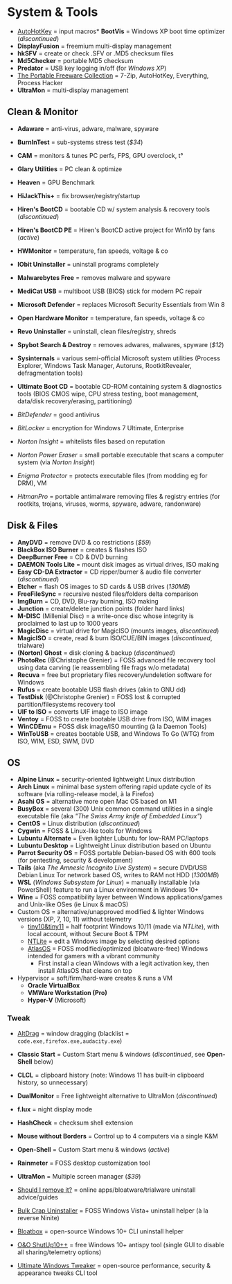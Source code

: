 # System & Tools

* [AutoHotKey](https://www.autohotkey.com) = input macros* **BootVis** = Windows XP boot time optimizer (_discontinued_)
* **DisplayFusion** = freemium multi-display management
* **hkSFV** = create or check .SFV or .MD5 checksum files
* **Md5Checker** = portable MD5 checksum
* **Predator** = USB key logging in/off (for _Windows XP_)
* [The Portable Freeware Collection](https://www.portablefreeware.com) = 7-Zip, AutoHotKey, Everything, Process Hacker
* **UltraMon** = multi-display management

## Clean & Monitor

* **Adaware** = anti-virus, adware, malware, spyware
* **BurnInTest** = sub-systems stress test (_$34_)
* **CAM** = monitors & tunes PC perfs, FPS, GPU overclock, t°
* **Glary Utilities** = PC clean & optimize
* **Heaven** = GPU Benchmark
* **HiJackThis+** = fix browser/registry/startup
* **Hiren's BootCD** = bootable CD w/ system analysis & recovery tools (_discontinued_)
* **Hiren's BootCD PE** = Hiren's BootCD active project for Win10 by fans (_active_)
* **HWMonitor** = temperature, fan speeds, voltage & co
* **IObit Uninstaller** = uninstall programs completely
* **Malwarebytes Free** = removes malware and spyware
* **MediCat USB** = multiboot USB (BIOS) stick for modern PC repair
* **Microsoft Defender** = replaces Microsoft Security Essentials from Win 8
* **Open Hardware Monitor** = temperature, fan speeds, voltage & co
* **Revo Uninstaller** = uninstall, clean files/registry, shreds
* **Spybot Search & Destroy** = removes adwares, malwares, spyware (_$12_)
* **Sysinternals** = various semi-official Microsoft system utilities (Process Explorer, Windows Task Manager, Autoruns, RootkitRevealer, defragmentation tools)
* **Ultimate Boot CD** = bootable CD-ROM containing system & diagnostics tools (BIOS CMOS wipe, CPU stress testing, boot management, data/disk recovery/erasing, partitioning)

* _BitDefender_ = good antivirus
* _BitLocker_ = encryption for Windows 7 Ultimate, Enterprise
* _Norton Insight_ = whitelists files based on reputation
* _Norton Power Eraser_ = small portable executable that scans a computer system (via _Norton Insight_)
* _Enigma Protector_ = protects executable files (from modding eg for DRM), VM
* _HitmanPro_ = portable antimalware removing files & registry entries (for rootkits, trojans, viruses, worms, spyware, adware, randonware)

## Disk & Files

* **AnyDVD** = remove DVD & co restrictions (_$59_)
* **BlackBox ISO Burner** = creates & flashes ISO
* **DeepBurner Free** = CD & DVD burning
* **DAEMON Tools Lite** = mount disk images as virtual drives, ISO making
* **Easy CD-DA Extractor** = CD ripper/burner & audio file converter (_discontinued_)
* **Etcher** = flash OS images to SD cards & USB drives (_130MB_)
* **FreeFileSync** = recursive nested files/folders delta comparison
* **ImgBurn** = CD, DVD, Blu-ray burning, ISO making
* **Junction** = create/delete junction points (folder hard links)
* **M-DISC** (Millenial Disc) = a write-once disc whose integrity is proclaimed to last up to 1000 years
* **MagicDisc** = virtual drive for MagicISO (mounts images, _discontinued_)
* **MagicISO** = create, read & burn ISO/CUE/BIN images (_discontinued_, trialware)
* **(Norton) Ghost** = disk cloning & backup (_discontinued_)
* **PhotoRec** (@Christophe Grenier) = FOSS advanced file recovery tool using data carving (ie reassembling file frags w/o metadata)
* **Recuva** = free but proprietary files recovery/undeletion software for Windows
* **Rufus** = create bootable USB flash drives (akin to GNU dd)
* **TestDisk** (@Christophe Grenier) = FOSS lost & corrupted partition/filesystems recovery tool
* **UIF to ISO** = converts UIF image to ISO image
* **Ventoy** = FOSS to create bootable USB drive from ISO, WIM images
* **WinCDEmu** = FOSS disk image/ISO mounting (à la Daemon Tools)
* **WinToUSB** = creates bootable USB, and Windows To Go (WTG) from ISO, WIM, ESD, SWM, DVD

## OS

* **Alpine Linux** = security-oriented lightweight Linux distribution
* **Arch Linux** = minimal base system offering rapid update cycle of its software (via rolling-release model, à la Firefox)
* **Asahi OS** = alternative more open Mac OS based on M1
* **BusyBox** = several (300) Unix common command utilities in a single executable file (aka _"The Swiss Army knife of Embedded Linux"_)
* **CentOS** = Linux distribution (_discontinued_)
* **Cygwin** = FOSS & Linux-like tools for Windows
* **Lubuntu Alternate** = Even lighter Lubuntu for low-RAM PC/laptops
* **Lubuntu Desktop** = Lightweight Linux distribution based on Ubuntu
* **Parrot Security OS** = FOSS portable Debian-based OS with 600 tools (for pentesting, security & development)
* **Tails** (aka _The Amnesic Incognito Live System_) = secure DVD/USB Debian Linux Tor network based OS, writes to RAM not HDD (_1300MB_)
* **WSL** (_Windows Subsystem for Linux_) = manually installable (via PowerShell) feature to run a Linux environment in Windows 10+
* **Wine** = FOSS compatibility layer between Windows applications/games and Unix-like OSes (ie Linux & macOS)
* Custom OS = alternative/unapproved modified & lighter Windows versions (XP, 7, 10, 11) without telemetry
  * [tiny10&tiny11](https://tiny10.com) = half footprint Windows 10/11 (made via _NTLite_), with local account, without Secure Boot & TPM
  * [NTLite](https://www.ntlite.com) = edit a Windows image by selecting desired options
  * [AtlasOS](https://atlasos.net) = FOSS modified/optimized (bloatware-free) Windows intended for gamers with a vibrant community
    * First install a clean Windows with a legit activation key, then install AtlasOS that cleans on top
* Hypervisor = soft/firm/hard-ware creates & runs a VM
  * **Oracle VirtualBox**
  * **VMWare Workstation (Pro)**
  * **Hyper-V** (Microsoft)

### Tweak

* [AltDrag](https://stefansundin.github.io/altdrag) = window dragging (blacklist = `code.exe,firefox.exe,audacity.exe`)
* **Classic Start** = Custom Start menu & windows (_discontinued_, see **Open-Shell** below)
* **CLCL** = clipboard history (note: Windows 11 has built-in clipboard history, so unnecessary)
* **DualMonitor** = Free lightweight alternative to UltraMon (_discontinued_)
* **f.lux** = night display mode
* **HashCheck** = checksum shell extension
* **Mouse without Borders** = Control up to 4 computers via a single K&M
* **Open-Shell** = Custom Start menu & windows (_active_)
* **Rainmeter** = FOSS desktop customization tool
* **UltraMon** = Multiple screen manager (_$39_)

* [Should I remove it?](https://www.shouldiremoveit.com) = online apps/bloatware/trialware uninstall advice/guides
* [Bulk Crap Uninstaller](https://www.bcuninstaller.com) = FOSS Windows Vista+ uninstall helper (à la reverse Ninite)
* [Bloatbox](https://github.com/builtbybel/bloatbox) = open-source Windows 10+ CLI uninstall helper
* [O&O ShutUp10++](https://www.oo-software.com/en/shutup10) = free Windows 10+ antispy tool (single GUI to disable all sharing/telemetry options)
* [Ultimate Windows Tweaker](https://www.thewindowsclub.com/ultimate-windows-tweaker-5-for-windows-11) = open-source performance, security & appearance tweaks CLI tool

